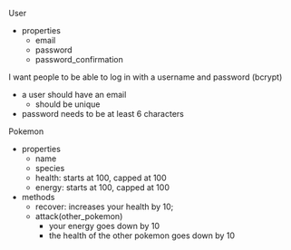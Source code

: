 User
- properties
  - email
  - password
  - password_confirmation

I want people to be able to log in with a username and password (bcrypt)
- a user should have an email
  - should be unique
- password needs to be at least 6 characters

Pokemon
- properties
  - name
  - species
  - health: starts at 100, capped at 100
  - energy: starts at 100, capped at 100
- methods
  - recover: increases your health by 10;
  - attack(other_pokemon)
    - your energy goes down by 10
    - the health of the other pokemon goes down by 10